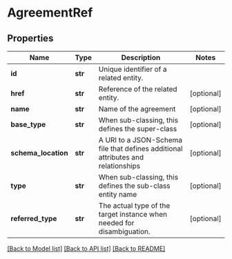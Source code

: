 # AgreementRef

## Properties
Name | Type | Description | Notes
------------ | ------------- | ------------- | -------------
**id** | **str** | Unique identifier of a related entity. | 
**href** | **str** | Reference of the related entity. | [optional] 
**name** | **str** | Name of the agreement | [optional] 
**base_type** | **str** | When sub-classing, this defines the super-class | [optional] 
**schema_location** | **str** | A URI to a JSON-Schema file that defines additional attributes and relationships | [optional] 
**type** | **str** | When sub-classing, this defines the sub-class entity name | [optional] 
**referred_type** | **str** | The actual type of the target instance when needed for disambiguation. | [optional] 

[[Back to Model list]](../README.md#documentation-for-models) [[Back to API list]](../README.md#documentation-for-api-endpoints) [[Back to README]](../README.md)


